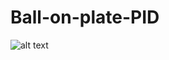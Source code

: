 # Ball-on-plate-PID
![alt text](https://github.com/[ttopcic]/[Ball-on-plate-PID]/blob/[pictures]/system.jpg?raw=true)
